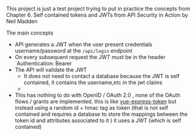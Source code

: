 

This project is just a test project trying to put in practice the concepts from
Chapter 6. Self contained tokens and JWTs from API Security in Action by 
Neil Madden 


The main concepts
* API generates a JWT when the user present credentials username/password at the `/api/login` endpoint
* On every subsequent request the JWT must be in the header `Authentication: Bearer <JWTTokengoeshere>
* The API will validate the JWT
  * It does not need to contact a database because the JWT is self contained, it contains the username,etc in the jwt claims
  * 
* This has nothing to do with OpenID / OAuth 2.0 , none of the OAuth flows / grants are implemented, this is like 
[vue-express-token](https://github.com/ecerulm/vue-express-token) but instead
using a random id + hmac tag as token (that is not self contained and requires a database to store the mappings between the token id and attributes associated to it ) it uses a 
JWT (which is self contained)

